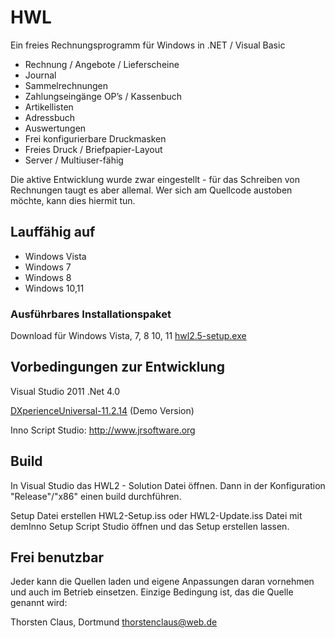 # HWL
Ein freies Rechnungsprogramm für Windows in .NET / Visual Basic

- Rechnung / Angebote / Lieferscheine
- Journal
- Sammelrechnungen
- Zahlungseingänge OP’s / Kassenbuch
- Artikellisten
- Adressbuch
- Auswertungen
- Frei konfigurierbare Druckmasken
- Freies Druck / Briefpapier-Layout
- Server / Multiuser-fähig

Die aktive Entwicklung wurde zwar eingestellt - für das Schreiben von Rechnungen taugt es aber allemal. Wer sich am Quellcode austoben möchte, kann dies hiermit tun.

## Lauffähig auf
- Windows Vista
- Windows 7
- Windows 8
- Windows 10,11

### Ausführbares Installationspaket
Download für Windows Vista, 7, 8 10, 11
[hwl2.5-setup.exe](https://github.com/tclaus/hwl/releases/download/2.5/hwl2.5-setup.exe)


## Vorbedingungen zur Entwicklung
Visual Studio 2011
.Net 4.0

[DXperienceUniversal-11.2.14](https://claus-software.de/Downloads/DXperienceUniversal-11.2.14.exe) (Demo Version)

Inno Script Studio:
http://www.jrsoftware.org

## Build
In Visual Studio das HWL2 - Solution Datei öffnen.
Dann in der Konfiguration "Release"/"x86" einen build durchführen.

Setup Datei erstellen
HWL2-Setup.iss oder HWL2-Update.iss Datei mit demInno Setup Script Studio öffnen und das Setup erstellen lassen.

## Frei benutzbar
Jeder kann die Quellen laden und eigene Anpassungen daran vornehmen und auch im Betrieb einsetzen.
Einzige Bedingung ist, das die Quelle genannt wird:

Thorsten Claus, Dortmund
thorstenclaus@web.de
